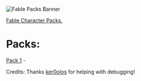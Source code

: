 
![Fable Packs Banner](https://i.imgur.com/JCY0CHu.png)

[Fable Character Packs.](https://github.com/ker0olos/fable)  

# Packs:
[Pack 1](https://github.com/ImmortalWay/Pack1) - 

Credits:
Thanks [ker0olos](https://github.com/ker0olos) for helping with debugging!
